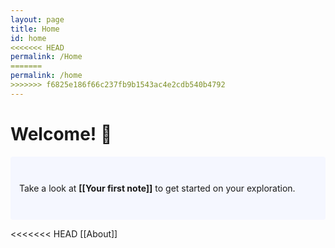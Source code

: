 ```yaml
---
layout: page
title: Home
id: home
<<<<<<< HEAD
permalink: /Home
=======
permalink: /home
>>>>>>> f6825e186f66c237fb9b1543ac4e2cdb540b4792
---
```


# Welcome! 🌱

<p style="padding: 3em 1em; background: #f5f7ff; border-radius: 4px;">
  Take a look at <span style="font-weight: bold">[[Your first note]]</span> to get started on your exploration.
</p>

<<<<<<< HEAD
[[About]]

<style>
=======
  <style>
>>>>>>> f6825e186f66c237fb9b1543ac4e2cdb540b4792
  .wrapper {
    max-width: 46em;
  }
</style>
